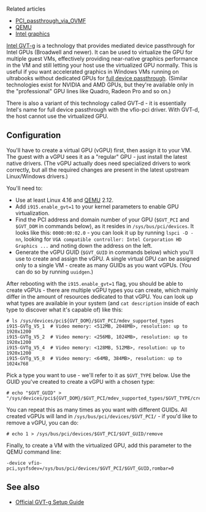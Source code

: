 Related articles

*   [PCI_passthrough_via_OVMF](/index.php/PCI_passthrough_via_OVMF "PCI passthrough via OVMF")
*   [QEMU](/index.php/QEMU "QEMU")
*   [Intel graphics](/index.php/Intel_graphics "Intel graphics")

[Intel GVT-g](https://github.com/intel/gvt-linux/wiki/GVTg_Setup_Guide) is a technology that provides mediated device passthrough for Intel GPUs (Broadwell and newer). It can be used to virtualize the GPU for multiple guest VMs, effectively providing near-native graphics performance in the VM and still letting your host use the virtualized GPU normally. This is useful if you want accelerated graphics in Windows VMs running on ultrabooks without dedicated GPUs for [full device passthrough](/index.php/PCI_passthrough_via_OVMF "PCI passthrough via OVMF"). (Similar technologies exist for NVIDIA and AMD GPUs, but they're available only in the "professional" GPU lines like Quadro, Radeon Pro and so on.)

There is also a variant of this technology called GVT-d - it is essentially Intel's name for full device passthrough with the vfio-pci driver. With GVT-d, the host cannot use the virtualized GPU.

## Configuration

You'll have to create a virtual GPU (vGPU) first, then assign it to your VM. The guest with a vGPU sees it as a "regular" GPU - just install the latest native drivers. (The vGPU actually does need specialized drivers to work correctly, but all the required changes are present in the latest upstream Linux/Windows drivers.)

You'll need to:

*   Use at least Linux 4.16 and [QEMU](/index.php/QEMU "QEMU") 2.12.
*   Add `i915.enable_gvt=1` to your kernel parameters to enable GPU virtualization.
*   Find the PCI address and domain number of your GPU (`$GVT_PCI` and `$GVT_DOM` in commands below), as it resides in `/sys/bus/pci/devices`. It looks like this: `0000:00:02.0` - you can look it up by running `lspci -D -nn`, looking for `VGA compatible controller: Intel Corporation HD Graphics ...` and noting down the address on the left.
*   Generate the vGPU GUID (`$GVT_GUID` in commands below) which you'll use to create and assign the vGPU. A single virtual GPU can be assigned only to a single VM - create as many GUIDs as you want vGPUs. (You can do so by running `uuidgen`.)

After rebooting with the `i915.enable_gvt=1` flag, you should be able to create vGPUs - there are multiple vGPU types you can create, which mainly differ in the amount of resources dedicated to that vGPU. You can look up what types are available in your system (and `cat description` inside of each type to discover what it's capable of) like this:

```
# ls /sys/devices/pci${GVT_DOM}/$GVT_PCI/mdev_supported_types
i915-GVTg_V5_1  # Video memory: <512MB, 2048MB>, resolution: up to 1920x1200
i915-GVTg_V5_2  # Video memory: <256MB, 1024MB>, resolution: up to 1920x1200
i915-GVTg_V5_4  # Video memory: <128MB, 512MB>, resolution: up to 1920x1200
i915-GVTg_V5_8  # Video memory: <64MB, 384MB>, resolution: up to 1024x768

```

Pick a type you want to use - we'll refer to it as `$GVT_TYPE` below. Use the GUID you've created to create a vGPU with a chosen type:

```
# echo "$GVT_GUID" > "/sys/devices/pci${GVT_DOM}/$GVT_PCI/mdev_supported_types/$GVT_TYPE/create"

```

You can repeat this as many times as you want with different GUIDs. All created vGPUs will land in `/sys/bus/pci/devices/$GVT_PCI/` - if you'd like to remove a vGPU, you can do:

```
# echo 1 > /sys/bus/pci/devices/$GVT_PCI/$GVT_GUID/remove

```

Finally, to create a VM with the virtualized GPU, add this parameter to the QEMU command line:

```
-device vfio-pci,sysfsdev=/sys/bus/pci/devices/$GVT_PCI/$GVT_GUID,rombar=0

```

## See also

*   [Official GVT-g Setup Guide](https://github.com/intel/gvt-linux/wiki/GVTg_Setup_Guide)